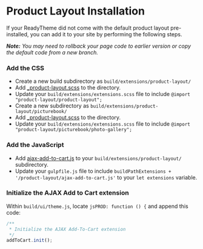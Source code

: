 # Product Layout Installation

If your ReadyTheme did not come with the default product layout pre-installed, you can add it to your site by performing the following steps.

_**Note:** You may need to rollback your page code to earlier version or copy the default code from a new branch._

### Add the CSS
- Create a new build subdirectory as `build/extensions/product-layout/`
- Add [_product-layout.scss](_product-layout.scss) to the directory.
- Update your `build/extensions/extensions.scss` file to include `@import "product-layout/product-layout";`
- Create a new subdirectory as `build/extensions/product-layout/picturebook/`
- Add [_product-layout.scss](picturebook/_photo-gallery.scss) to the directory.
- Update your `build/extensions/extensions.scss` file to include `@import "product-layout/picturebook/photo-gallery";`


### Add the JavaScript
- Add [ajax-add-to-cart.js](ajax-add-to-cart.js) to your `build/extensions/product-layout/` subdirectory.
- Update your `gulpfile.js` file to include `buildPathExtensions + '/product-layout/ajax-add-to-cart.js'` to your `let extensions` variable.


### Initialize the AJAX Add to Cart extension
Within `build/ui/theme.js`, locate `jsPROD: function () {` and append this code:

```javascript
/**
 * Initialize the AJAX Add-To-Cart extension
 */
addToCart.init();
```
